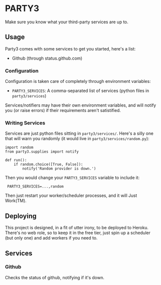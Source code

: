 # PARTY3

Make sure you know what your third-party services are up to.

## Usage

Party3 comes with some services to get you started, here's a list:

 - Github (through status.github.com)

### Configuration

Configuration is taken care of completely through environment variables:

 - `PARTY3_SERVICES`: A comma-separated list of services (python files in
   `party3/services`)

Services/notifiers may have their own environment variables, and will notify
you (or raise errors) if their requirements aren't satistified.

### Writing Services

Services are just python files sitting in `party3/services/`. Here's a silly
one that will warn you randomly (it would live in `party3/services/random.py`):

    import random
    from party3.supplies import notify

    def run():
        if random.choice([True, False]):
            notify('Random provider is down.')

Then you would change your `PARTY3_SERVICES` variable to include it:

     PARTY3_SERVICES=...,random

Then just restart your worker/scheduler processes, and it will Just Work(TM).

## Deploying

This project is designed, in a fit of utter irony, to be deployed to Heroku.
There's no web role, so to keep it in the free tier, just spin up a scheduler
(but only one) and add workers if you need to.

## Services

### Github

Checks the status of github, notifying if it's down.
